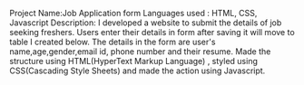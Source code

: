 Project Name:Job Application form Languages used : HTML, CSS, Javascript Description: I developed a website to submit the details of job seeking freshers. Users enter their details in form after saving it will move to table I created below. The details in the form are user's name,age,gender,email id, phone number and their resume. Made the structure using HTML(HyperText Markup Language) , styled using CSS(Cascading Style Sheets) and made the action using Javascript.
